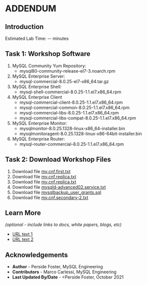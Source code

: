 # ADDENDUM

## Introduction


Estimated Lab Time: -- minutes

## Task 1: Workshop Software 
1. MySQL Community Yum Repository: 
    - mysql80-community-release-el7-3.noarch.rpm
2. MySQL Enterprise Server: 
    - mysql-commercial-8.0.25-el7-x86_64.tar.gz
3. MySQL Enterprise Shell: 
    - mysql-shell-commercial-8.0.25-1.1.el7.x86_64.rpm
4. MySQL Enterprise Client
    - mysql-commercial-client-8.0.25-1.1.el7.x86_64.rpm
    - mysql-commercial-common-8.0.25-1.1.el7.x86_64.rpm
    - mysql-commercial-libs-8.0.25-1.1.el7.x86_64.rpm
    - mysql-commercial-libs-compat-8.0.25-1.1.el7.x86_64.rpm
5. MySQL Enterprise Monitor:
    - mysqlmonitor-8.0.25.1328-linux-x86_64-installer.bin
    - mysqlmonitoragent-8.0.25.1328-linux-x86-64bit-installer.bin
7. MySQL Enterprise Router: 
    - mysql-router-commercial-8.0.25-1.1.el7.x86_64.rpm

## Task 2: Download Workshop Files
1. Download file [my.cnf.first.txt](files/my.cnf.first.txt?download=1)
2. Download file [my.cnf.replica.txt](files/my.cnf.replica.txt)  
3. Download file [my.cnf.replica.txt](files/my.cnf.replica.txt)  
4. Download file [mysqld-advanced02.service.txt](files/mysqld-advanced02.service.txt) 
5. Download file [mysqlbackup\_user\_grants.sql](files/mysqlbackup_user_grants.sql)
6. Download file [my.cnf.secondary-2.txt](files/my.cnf.secondary-2.txt) 



## Learn More

*(optional - include links to docs, white papers, blogs, etc)*

* [URL text 1](http://docs.oracle.com)
* [URL text 2](http://docs.oracle.com)

## Acknowledgements
* **Author** - Perside Foster, MySQL Engineering
* **Contributors** -  Marco Carlessi, MySQL Engineering
* **Last Updated By/Date** - <Perside Foster, October 2021

